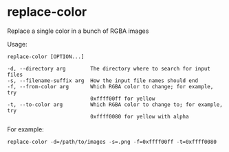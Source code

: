 # replace-color
Replace a single color in a bunch of RGBA images

Usage:
```
replace-color [OPTION...]

-d, --directory arg        The directory where to search for input files
-s, --filename-suffix arg  How the input file names should end
-f, --from-color arg       Which RGBA color to change; for example, try
                           0xffff00ff for yellow
-t, --to-color arg         Which RGBA color to change to; for example, try
                           0xffff0080 for yellow with alpha
```

For example:
```
replace-color -d=/path/to/images -s=.png -f=0xffff00ff -t=0xffff0080
```